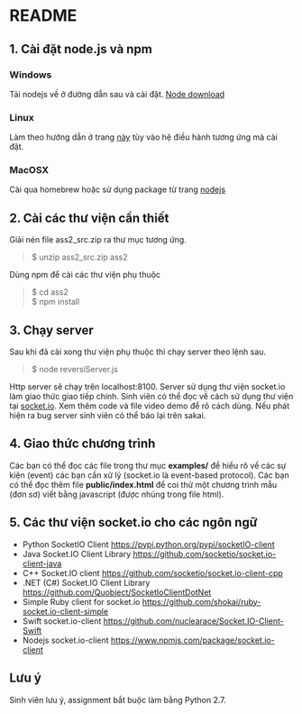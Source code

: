 # README

## 1. Cài đặt node.js và npm
### Windows
Tải nodejs về ở đường dẫn sau và cài đặt. [Node download](https://nodejs.org/en/download/stable/)
### Linux
Làm theo hướng dẫn ở trang [này](https://nodejs.org/en/download/package-manager) tùy vào hệ điều hành tương ứng mà cài đặt.
### MacOSX
Cài qua homebrew hoặc sử dụng package từ trang [nodejs](https://nodejs.org/en/download)

## 2. Cài các thư viện cần thiết
Giải nén file ass2_src.zip ra thư mục tương ứng.
> $ unzip ass2_src.zip ass2

Dùng npm để cài các thư viện phụ thuộc
> $ cd ass2 <br>
> $ npm install

## 3. Chạy server
Sau khi đã cài xong thư viện phụ thuộc thì chạy server theo lệnh sau.
> $ node reversiServer.js

Http server sẽ chạy trên localhost:8100. Server sử dụng thư viện socket.io làm giao thức giao tiếp chính. Sinh viên có thể đọc về cách sử dụng thư viện tại [socket.io](http://socket.io/). Xem thêm code và file video demo để rõ cách dùng. Nếu phát hiện ra bug server sinh viên có thể báo lại trên sakai.

## 4. Giao thức chương trình
Các bạn có thể đọc các file trong thư mục __examples/__ để hiểu rõ về các sự kiện (event) các bạn cần xử lý (socket.io là event-based protocol). Các bạn có thể đọc thêm file __public/index.html__ để coi thử một chương trình mẫu (đơn sơ) viết bằng javascript (được nhúng trong file html).

## 5. Các thư viện socket.io cho các ngôn ngữ
* Python SocketIO Client <https://pypi.python.org/pypi/socketIO-client>
* Java Socket.IO Client Library <https://github.com/socketio/socket.io-client-java>
* C++ Socket.IO client <https://github.com/socketio/socket.io-client-cpp>
* .NET (C#) Socket.IO Client Library <https://github.com/Quobject/SocketIoClientDotNet>
* Simple Ruby client for socket.io <https://github.com/shokai/ruby-socket.io-client-simple>
* Swift socket.io-client <https://github.com/nuclearace/Socket.IO-Client-Swift>
* Nodejs socket.io-client <https://www.npmjs.com/package/socket.io-client>

## Lưu ý
Sinh viên lưu ý, assignment bắt buộc làm bằng Python 2.7.